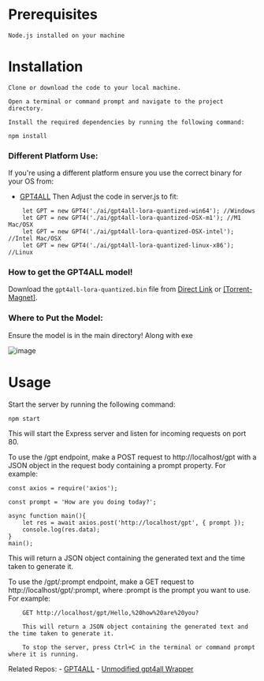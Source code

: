 # Prerequisites

    Node.js installed on your machine

# Installation

    Clone or download the code to your local machine.

    Open a terminal or command prompt and navigate to the project directory.

    Install the required dependencies by running the following command:

    npm install
    
### Different Platform Use:

If you're using a different platform ensure you use the correct binary for your OS from: 
- [GPT4ALL](https://github.com/nomic-ai/gpt4all)
Then Adjust the code in server.js to fit: 

```	
	let GPT = new GPT4('./ai/gpt4all-lora-quantized-win64'); //Windows
	let GPT = new GPT4('./ai/gpt4all-lora-quantized-OSX-m1'); //M1 Mac/OSX
	let GPT = new GPT4('./ai/gpt4all-lora-quantized-OSX-intel'); //Intel Mac/OSX
	let GPT = new GPT4('./ai/gpt4all-lora-quantized-linux-x86'); //Linux
```

### How to get the GPT4ALL model! 

Download the `gpt4all-lora-quantized.bin` file from [Direct Link](https://the-eye.eu/public/AI/models/nomic-ai/gpt4all/gpt4all-lora-quantized.bin) or [[Torrent-Magnet]](https://tinyurl.com/gpt4all-lora-quantized).

### Where to Put the Model:

Ensure the model is in the main directory! Along with exe

![image](https://user-images.githubusercontent.com/59532064/229744381-b7fed330-d51b-4df0-8b74-c413f9a6d667.png)


# Usage

Start the server by running the following command:

` npm start `

This will start the Express server and listen for incoming requests on port 80.

To use the /gpt endpoint, make a POST request to http://localhost/gpt with a JSON object in the request body containing a prompt property. For example:

```
const axios = require('axios');

const prompt = 'How are you doing today?';

async function main(){
	let res = await axios.post('http://localhost/gpt', { prompt });
	console.log(res.data);
}
main();

```
This will return a JSON object containing the generated text and the time taken to generate it.

To use the /gpt/:prompt endpoint, make a GET request to http://localhost/gpt/:prompt, where :prompt is the prompt you want to use. For example:

```
    GET http://localhost/gpt/Hello,%20how%20are%20you?

    This will return a JSON object containing the generated text and the time taken to generate it.

    To stop the server, press Ctrl+C in the terminal or command prompt where it is running.
```


Related Repos:
	- [GPT4ALL](https://github.com/nomic-ai/gpt4all)
	- [Unmodified gpt4all Wrapper](https://github.com/realrasengan/gpt4all-wrapper-js)

